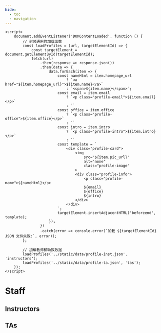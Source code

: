```yaml
---
hide:
  - toc
  - navigation
---
```

<!DOCTYPE html>
<html lang="en">
<head>
    <meta charset="UTF-8">
    <meta name="viewport" content="width=device-width, initial-scale=1.0">
    <title>Staff</title>
    <link rel="stylesheet" href="../stylesheets/staff.css">
</head>
<body>

    <script>
        document.addEventListener('DOMContentLoaded', function () {
            // 封装通用的加载函数
            const loadProfiles = (url, targetElementId) => {
                const targetElement = document.getElementById(targetElementId);
                fetch(url)
                    .then(response => response.json())
                    .then(data => {
                        data.forEach(item => {
                            const nameHtml = item.homepage_url
                                ? `<a href="${item.homepage_url}">${item.name}</a>`
                                : `<span>${item.name}</span>`;
                            const email = item.email
                                ? `<p class="profile-email">${item.email}</p>`
                                : ``
                            const office = item.office
                                ? `<p class="profile-office">${item.office}</p>`
                                : ``
                            const intro = item.intro
                                ? `<p class="profile-intro">${item.intro}</p>`
                                : ``
                            const template = `
                                <div class="profile-card">
                                    <img 
                                        src="${item.pic_url}" 
                                        alt="none" 
                                        class="profile-image"
                                    >
                                    <div class="profile-info">
                                        <p class="profile-name">${nameHtml}</p>
                                        ${email}
                                        ${office}
                                        ${intro}
                                    </div>
                                </div>
                            `;
                            targetElement.insertAdjacentHTML('beforeend', template);
                        });
                    })
                    .catch(error => console.error(`加载 ${targetElementId} JSON 文件失败:`, error));
            };

            // 加载教师和助教数据
            loadProfiles('../static/data/profile-inst.json', 'instructors');
            loadProfiles('../static/data/profile-ta.json', 'tas');
        });
    </script>
</body>
</html>

# **Staff**

## **Instructors**

## **TAs**